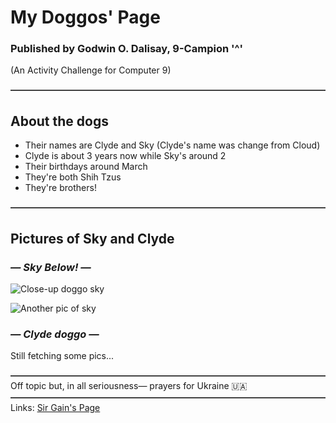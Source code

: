 # **My Doggos' Page**
### Published by Godwin O. Dalisay, 9-Campion '^'
(An Activity Challenge for  Computer 9) 

 
 
**――――――――――――――――――――――――――――――――――――**
## About the dogs

- Their names are Clyde and Sky  (Clyde's name was change from Cloud)
- Clyde is about 3 years now while Sky's around 2
- Their birthdays around March
- They're both Shih Tzus
- They're brothers!

**――――――――――――――――――――――――――――――――――――**
## Pictures of Sky and Clyde
### *— Sky Below! —*
![Close-up doggo sky](https://user-images.githubusercontent.com/99781454/155653210-2a592fab-eff7-448e-83b3-feb8461ae3f0.jpg)

![Another pic of sky](https://user-images.githubusercontent.com/99781454/155653313-44f4a7a7-381d-40a0-b66d-fab5852549d3.jpg)
### *— Clyde doggo  —*
Still fetching some pics...



**――――――――――――――――――――――――――――――――――――**
Off topic but, in all seriousness— prayers for Ukraine 🇺🇦
**――――――――――――――――――――――――――――――――――――**
Links:
[Sir Gain's Page](https://641n.github.io/computer-9/)

